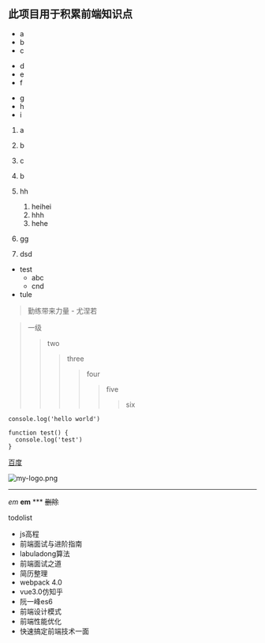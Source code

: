 ## 此项目用于积累前端知识点
+ a
+ b
+ c

- d
- e
- f

* g
* h
* i

1. a
2. b
5. c
7. b

1. hh
    1. heihei
    2. hhh
    3. hehe
1. gg
1. dsd

+ test
    + abc
    + cnd
+ tule

> 勤练带来力量 - 尤涅若

> 一级
>> two
>>> three
>>>> four
>>>>> five
>>>>>> six

`console.log('hello world')`

```
function test() {
  console.log('test')
}
```

[百度](www.baidu.com "我是百度的链接")

![my-logo.png](https://upload-images.jianshu.io/upload_images/13623636-6d878e3d3ef63825.png?imageMogr2/auto-orient/strip%7CimageView2/2/w/1240 "my-logo")

***
*em*
**em**
\***
~~删除~~

todolist
* js高程
* 前端面试与进阶指南
* labuladong算法
* 前端面试之道
* 简历整理
* webpack 4.0
* vue3.0仿知乎
* 阮一峰es6
* 前端设计模式
* 前端性能优化
* 快速搞定前端技术一面